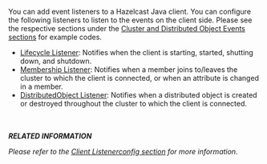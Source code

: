 

You can add event listeners to a Hazelcast Java client. You can configure the following listeners to listen to the events on the client side. Please see the respective sections under the [Cluster and Distributed Object Events sections](/900_Distributed_Events) for example codes.

- [Lifecycle Listener](/00_Cluster_Events/04_Listening_for_Lifecycle_Events.md): Notifies when the client is starting, started, shutting down, and shutdown.
- [Membership Listener](/00_Cluster_Events/00_Listening_for_Member_Events.md): Notifies when a member joins to/leaves the cluster to which the client is connected, or when an attribute is changed in a member.
- [DistributedObject Listener](/00_Cluster_Events/01_Listening_for_Distributed_Object_Events.md): Notifies when a distributed object is created or destroyed throughout the cluster to which the client is connected.

<br></br>
***RELATED INFORMATION***

*Please refer to the [Client Listenerconfig section](/1600_Hazelcast_Clients/100_Java_Client/300_Configuration/700_Listeners.md) for more information.*
<br></br>

